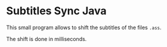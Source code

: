 # Subtitles Sync Java

This small program allows to shift the subtitles of the files `.ass`.

The shift is done in milliseconds.